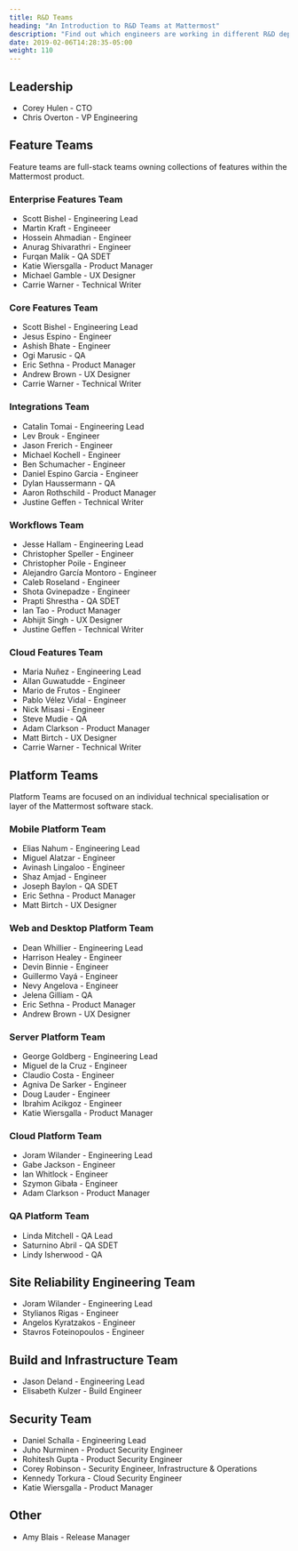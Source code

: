 ```yaml
---
title: R&D Teams
heading: "An Introduction to R&D Teams at Mattermost"
description: "Find out which engineers are working in different R&D departments at Mattermost."
date: 2019-02-06T14:28:35-05:00
weight: 110
---
```


## Leadership

* Corey Hulen - CTO
* Chris Overton - VP Engineering

## Feature Teams

Feature teams are full-stack teams owning collections of features within the Mattermost product.

### Enterprise Features Team

* Scott Bishel - Engineering Lead
* Martin Kraft - Engineeer
* Hossein Ahmadian - Engineer
* Anurag Shivarathri - Engineer
* Furqan Malik - QA SDET
* Katie Wiersgalla - Product Manager
* Michael Gamble - UX Designer
* Carrie Warner - Technical Writer

### Core Features Team

* Scott Bishel - Engineering Lead
* Jesus Espino - Engineer
* Ashish Bhate - Engineer
* Ogi Marusic - QA
* Eric Sethna - Product Manager
* Andrew Brown - UX Designer
* Carrie Warner - Technical Writer

### Integrations Team

* Catalin Tomai - Engineering Lead
* Lev Brouk - Engineer
* Jason Frerich - Engineer
* Michael Kochell - Engineer
* Ben Schumacher - Engineer
* Daniel Espino Garcia - Engineer
* Dylan Haussermann - QA
* Aaron Rothschild - Product Manager
* Justine Geffen - Technical Writer

### Workflows Team

* Jesse Hallam - Engineering Lead
* Christopher Speller - Engineer
* Christopher Poile - Engineer
* Alejandro García Montoro - Engineer
* Caleb Roseland - Engineer
* Shota Gvinepadze - Engineer
* Prapti Shrestha - QA SDET
* Ian Tao - Product Manager
* Abhijit Singh - UX Designer
* Justine Geffen - Technical Writer

### Cloud Features Team

* Maria Nuñez - Engineering Lead
* Allan Guwatudde - Engineer
* Mario de Frutos - Engineer
* Pablo Vélez Vidal - Engineer
* Nick Misasi - Engineer
* Steve Mudie - QA
* Adam Clarkson - Product Manager
* Matt Birtch - UX Designer
* Carrie Warner - Technical Writer

## Platform Teams

Platform Teams are focused on an individual technical specialisation or layer of the Mattermost software stack.

### Mobile Platform Team

* Elias Nahum - Engineering Lead
* Miguel Alatzar - Engineer
* Avinash Lingaloo - Engineer
* Shaz Amjad - Engineer
* Joseph Baylon - QA SDET
* Eric Sethna - Product Manager
* Matt Birtch - UX Designer

### Web and Desktop Platform Team

* Dean Whillier - Engineering Lead
* Harrison Healey - Engineer
* Devin Binnie - Engineer
* Guillermo Vayá - Engineer
* Nevy Angelova - Engineer
* Jelena Gilliam - QA
* Eric Sethna - Product Manager
* Andrew Brown - UX Designer

### Server Platform Team

* George Goldberg - Engineering Lead
* Miguel de la Cruz - Engineer
* Claudio Costa - Engineer
* Agniva De Sarker - Engineer
* Doug Lauder - Engineer
* Ibrahim Acikgoz - Engineer
* Katie Wiersgalla - Product Manager

### Cloud Platform Team

* Joram Wilander - Engineering Lead
* Gabe Jackson - Engineer
* Ian Whitlock - Engineer
* Szymon Gibała - Engineer
* Adam Clarkson - Product Manager

### QA Platform Team

* Linda Mitchell - QA Lead
* Saturnino Abril - QA SDET
* Lindy Isherwood - QA

## Site Reliability Engineering Team

* Joram Wilander - Engineering Lead
* Stylianos Rigas - Engineer
* Angelos Kyratzakos - Engineer
* Stavros Foteinopoulos - Engineer

## Build and Infrastructure Team

* Jason Deland - Engineering Lead
* Elisabeth Kulzer - Build Engineer

## Security Team

* Daniel Schalla - Engineering Lead
* Juho Nurminen - Product Security Engineer
* Rohitesh Gupta - Product Security Engineer
* Corey Robinson - Security Engineer, Infrastructure & Operations
* Kennedy Torkura - Cloud Security Engineer
* Katie Wiersgalla - Product Manager

## Other

* Amy Blais - Release Manager

